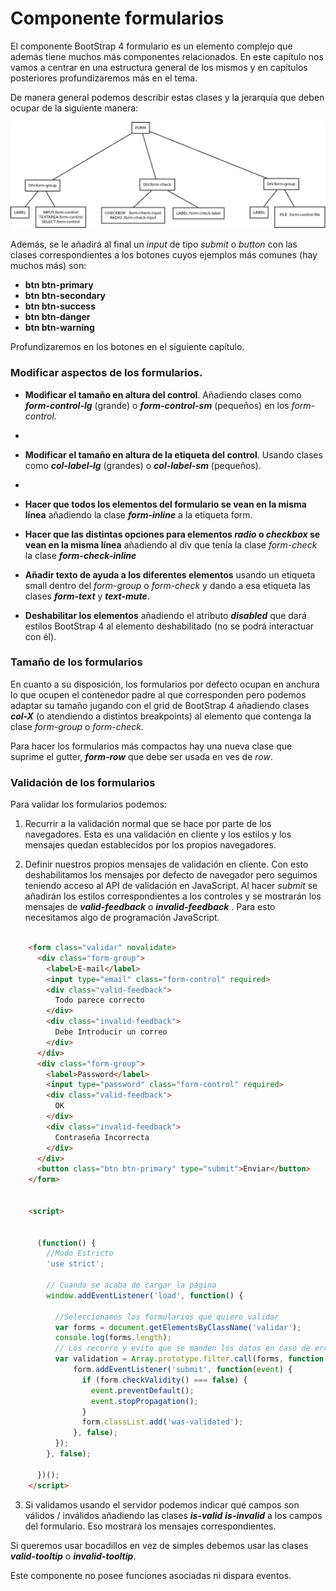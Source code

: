 # Componente formularios

El componente BootStrap 4 formulario es un elemento complejo que además tiene muchos más componentes relacionados. En este capítulo nos vamos a centrar en una estructura general de los mismos y en capítulos posteriores profundizaremos más en el tema.


De manera general podemos describir estas clases y la jerarquía que deben ocupar de la siguiente manera:

![Estructura general de los formularios](estructura.png)

Además, se le añadirá al final un *input* de tipo *submit* o *button* con las clases correspondientes a los botones cuyos ejemplos más comunes (hay muchos más) son:

* **btn btn-primary**
* **btn btn-secondary**
* **btn btn-success**
* **btn btn-danger**
* **btn btn-warning**

Profundizaremos en los botones en el siguiente capítulo.

### Modificar aspectos de los formularios.

* **Modificar el tamaño en altura del control**. Añadiendo clases como ***form-control-lg*** (grande) o ***form-control-sm*** (pequeños) en los *form-control.*
*
* **Modificar el tamaño en altura de la etiqueta del control**. Usando clases como ***col-label-lg*** (grandes)  o ***col-label-sm*** (pequeños).
*
* **Hacer que todos los elementos del formulario se vean en la misma línea** añadiendo la clase ***form-inline*** a la etiqueta form.

* **Hacer que las distintas opciones para elementos *radio* o *checkbox* se vean en la misma línea** añadiendo al div que tenía la clase *form-check* la clase ***form-check-inline***

* **Añadir texto de ayuda a los diferentes elementos** usando un etiqueta small dentro del *form-group* o *form-check* y dando a esa etiqueta las clases ***form-text*** y ***text-mute***.

* **Deshabilitar los elementos** añadiendo el atributo ***disabled*** que dará estilos BootStrap 4 al elemento deshabilitado (no se podrá interactuar con él).

### Tamaño de los formularios

En cuanto a su disposición, los formularios por defecto ocupan en anchura lo que ocupen el contenedor padre al que corresponden pero podemos adaptar su tamaño jugando con el grid de BootStrap 4 añadiendo clases ***col-X*** (o atendiendo a distintos breakpoints) al elemento que contenga la clase *form-group* o *form-check*.

Para hacer los formularios más compactos hay una nueva clase que suprime el gutter, ***form-row*** que debe ser usada en ves de *row*.

### Validación de los formularios

Para validar los formularios podemos:

1. Recurrir a la validación normal que se hace por parte de los navegadores. Esta es una validación en cliente y los estilos y los mensajes quedan establecidos por los propios navegadores.


2. Definir nuestros propios mensajes de validación en cliente. Con esto deshabilitamos los mensajes por defecto de navegador pero seguimos teniendo acceso al API de validación en JavaScript. Al hacer *submit* se añadirán los estilos correspondientes a los controles y se mostrarán los mensajes de ***valid-feedback*** o ***invalid-feedback*** . Para esto necesitamos algo de programación JavaScript.

```html

    <form class="validar" novalidate>
      <div class="form-group">
        <label>E-mail</label>
        <input type="email" class="form-control" required>
        <div class="valid-feedback">
          Todo parece correcto
        </div>
        <div class="invalid-feedback">
          Debe Introducir un correo
        </div>
      </div>
      <div class="form-group">
        <label>Password</label>
        <input type="password" class="form-control" required>
        <div class="valid-feedback">
          OK
        </div>
        <div class="invalid-feedback">
          Contraseña Incorrecta
        </div>
      </div>
      <button class="btn btn-primary" type="submit">Enviar</button>
    </form>


    <script>


      (function() {
        //Modo Estricto
        'use strict';

        // Cuando se acaba de cargar la página
        window.addEventListener('load', function() {

          //Seleccionamos los formularios que quiero validar
          var forms = document.getElementsByClassName('validar');
          console.log(forms.length);
          // Los recorro y evito que se manden los datos en caso de error
          var validation = Array.prototype.filter.call(forms, function(form) {
              form.addEventListener('submit', function(event) {
                if (form.checkValidity() === false) {
                  event.preventDefault();
                  event.stopPropagation();
                }
                form.classList.add('was-validated');
              }, false);
          });
        }, false);

      })();
    </script>
```

3. Si validamos usando el servidor podemos indicar qué campos son válidos / inválidos añadiendo las clases ***is-valid***  ***is-invalid*** a los campos del formulario. Eso mostrará los mensajes correspondientes.

Si queremos usar bocadillos en vez de simples debemos usar las clases ***valid-tooltip*** o ***invalid-tooltip***.

Este componente no posee funciones asociadas ni dispara eventos.
